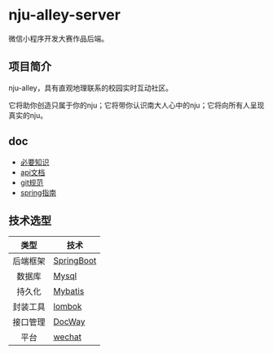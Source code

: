 # nju-alley-server

微信小程序开发大赛作品后端。

## 项目简介

nju-alley，具有直观地理联系的校园实时互动社区。

它将助你创造只属于你的nju；它将带你认识南大人心中的nju；它将向所有人呈现真实的nju。

## doc

- [必要知识](./doc/Reference.md)
- [api文档](http://www.docway.net/)
- [git规范](./doc/Git.md)
- [spring指南](./doc/Springboot-Gradle-Help.md)

## 技术选型

|类型|技术|
|:---:|---|
|后端框架|[SpringBoot](https://spring.io/projects/spring-boot)|
|数据库|[Mysql](https://www.mysql.com)|
|持久化|[Mybatis](https://mybatis.org/mybatis-3/zh/index.html)|
|封装工具|[lombok](https://projectlombok.org/)|
|接口管理|[DocWay](http://www.docway.net/)|
|平台|[wechat](https://developers.weixin.qq.com/miniprogram/dev/framework/)|
